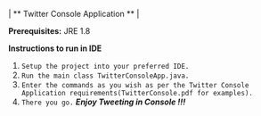 | ** Twitter Console Application ** |

**Prerequisites:** JRE 1.8

**Instructions to run in IDE**

1. `Setup the project into your preferred IDE.`
2. `Run the main class TwitterConsoleApp.java.`
3. `Enter the commands as you wish as per the Twitter Console Application requirements(TwitterConsole.pdf for examples).`
4.  `There you go.` _**Enjoy Tweeting in Console !!!**_
